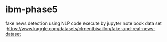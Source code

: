 # ibm-phase5
fake news detection using NLP
code execute by jupyter note book
data set :https://www.kaggle.com/datasets/clmentbisaillon/fake-and-real-news-dataset
